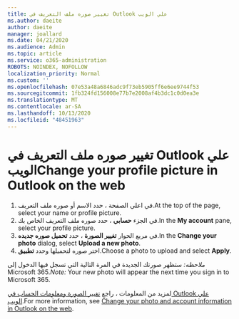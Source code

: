 ```yaml
---
title: تغيير صوره ملف التعريف في Outlook علي الويب
ms.author: daeite
author: daeite
manager: joallard
ms.date: 04/21/2020
ms.audience: Admin
ms.topic: article
ms.service: o365-administration
ROBOTS: NOINDEX, NOFOLLOW
localization_priority: Normal
ms.custom: ''
ms.openlocfilehash: 07e53a48a6846adc9f73eb5905ff6e6ee9744f53
ms.sourcegitcommit: 1fb324fd156008e77b7e2008af4b3dc1c0d0ea3e
ms.translationtype: MT
ms.contentlocale: ar-SA
ms.lasthandoff: 10/13/2020
ms.locfileid: "48451963"
---
```

# <a name="change-your-profile-picture-in-outlook-on-the-web"></a><span data-ttu-id="2bd39-102">تغيير صوره ملف التعريف في Outlook علي الويب</span><span class="sxs-lookup"><span data-stu-id="2bd39-102">Change your profile picture in Outlook on the web</span></span>

1. <span data-ttu-id="2bd39-103">في اعلي الصفحة ، حدد الاسم أو صوره ملف التعريف.</span><span class="sxs-lookup"><span data-stu-id="2bd39-103">At the top of the page, select your name or profile picture.</span></span>
1. <span data-ttu-id="2bd39-104">في الجزء **حسابي** ، حدد صوره ملف التعريف الخاص بك.</span><span class="sxs-lookup"><span data-stu-id="2bd39-104">In the **My account** pane, select your profile picture.</span></span>
1. <span data-ttu-id="2bd39-105">في مربع الحوار **تغيير الصورة** ، حدد **تحميل صوره جديده**.</span><span class="sxs-lookup"><span data-stu-id="2bd39-105">In the **Change your photo** dialog, select **Upload a new photo**.</span></span>
1. <span data-ttu-id="2bd39-106">اختر صوره لتحميلها وحدد **تطبيق**.</span><span class="sxs-lookup"><span data-stu-id="2bd39-106">Choose a photo to upload and select **Apply**.</span></span>

<span data-ttu-id="2bd39-107">*ملاحظه:* ستظهر صورتك الجديدة في المرة التالية التي تسجل فيها الدخول إلى Microsoft 365.</span><span class="sxs-lookup"><span data-stu-id="2bd39-107">*Note:* Your new photo will appear the next time you sign in to Microsoft 365.</span></span>

<span data-ttu-id="2bd39-108">لمزيد من المعلومات ، راجع [تغيير الصورة ومعلومات الحساب في Outlook علي الويب](https://support.office.com/article/b2dbb289-851d-4bed-93c3-3e136f5659ec).</span><span class="sxs-lookup"><span data-stu-id="2bd39-108">For more information, see [Change your photo and account information in Outlook on the web](https://support.office.com/article/b2dbb289-851d-4bed-93c3-3e136f5659ec).</span></span>
